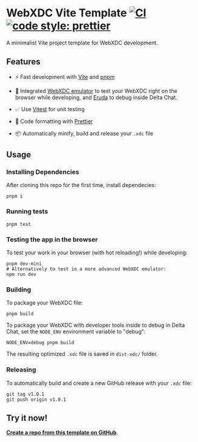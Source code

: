 # WebXDC Vite Template [![CI](https://github.com/webxdc/webxdc-vite/actions/workflows/ci.yml/badge.svg)](https://github.com/webxdc/webxdc-vite/actions/workflows/ci.yml) [![code style: prettier](https://img.shields.io/badge/code_style-prettier-ff69b4.svg?style=flat-square)](https://github.com/prettier/prettier)

A minimalist Vite project template for WebXDC development.

## Features

- ⚡️ Fast development with [Vite](https://github.com/vitejs/vite) and [pnpm](https://pnpm.js.org/)

- 📱 Integrated [WebXDC emulator](https://github.com/webxdc/webxdc-dev) to test your WebXDC right on the browser while developing,
  and [Eruda](https://github.com/liriliri/eruda) to debug inside Delta Chat.

- ✅ Use [Vitest](http://vitest.dev/) for unit testing

- 📝 Code formatting with [Prettier](https://github.com/prettier/prettier)

- 📦 Automatically minify, build and release your `.xdc` file

## Usage

### Installing Dependencies

After cloning this repo for the first time, install dependecies:

```
pnpm i
```

### Running tests

```
pnpm test
```

### Testing the app in the browser

To test your work in your browser (with hot reloading!) while developing:

```
pnpm dev-mini
# Alternatively to test in a more advanced WebXDC emulator:
npm run dev
```

### Building

To package your WebXDC file:

```
pnpm build
```

To package your WebXDC with developer tools inside to debug in Delta Chat, set the `NODE_ENV`
environment variable to "debug":

```
NODE_ENV=debug pnpm build
```

The resulting optimized `.xdc` file is saved in `dist-xdc/` folder.

### Releasing

To automatically build and create a new GitHub release with your `.xdc` file:

```
git tag v1.0.1
git push origin v1.0.1
```

## Try it now!

[**Create a repo from this template on GitHub**](https://github.com/webxdc/webxdc-vite/generate).
